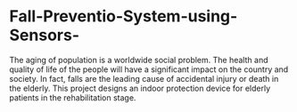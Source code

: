 # Fall-Preventio-System-using-Sensors-
The aging of population is a worldwide social problem. The health and quality of life of the people will have a significant impact on the country and society. In fact, falls are the leading cause of accidental injury or death in the elderly. This project designs an indoor protection device for elderly patients in the rehabilitation stage. 
